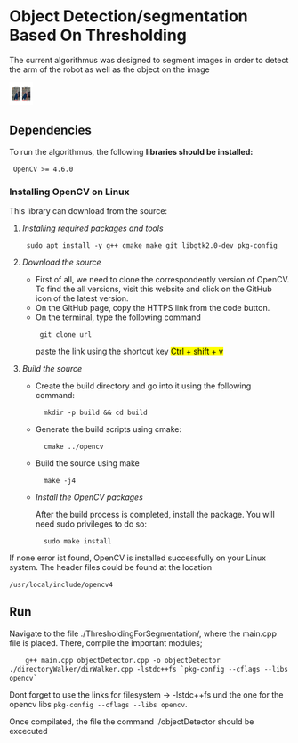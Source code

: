 # Object Detection/segmentation Based On Thresholding 

<p>The current algorithmus was designed to segment images in order to detect the arm of the robot as well as the object on the image</p>

<img src="./segmented_output/back_1.png" alt="image" style="width:42px;height:42px;" width="500" height="333">


## Dependencies

<p> To run the algorithmus, the following <strong>libraries should be installed:</strong></p>
        <pre class="notranslate"><code> OpenCV >= 4.6.0 </code></pre> 

###  Installing OpenCV on Linux

<html>
<body>

<p>This library can download from the source:</p> 

<ol>
    <li><i>Installing required packages and tools</i></li>
    <pre class="notranslate"><code> sudo apt install -y g++ cmake make git libgtk2.0-dev pkg-config  </code></pre> 
    <li><i>Download the source</i></li>
    <ul>
        <li> First of all, we need to clone the correspondently version of OpenCV. To find the all versions, visit this website and click on the GitHub icon of the latest version. </li>
        <li> On the GitHub page, copy the HTTPS link from the code button.</li>
        <li> On the terminal, type the following command </li>
                <pre class="notranslate"><code> git clone url </code></pre> 
            <p>paste the link using the shortcut key <mark> Ctrl + shift + v </mark></p>
    </ul>
    <li><i>Build the source</i></li>
    <ul>
        <li> Create the build directory and go into it using the following command: </li>
                    <pre class="notranslate"><code>  mkdir -p build && cd build </code></pre>
        <li> Generate the build scripts using cmake: </li>
            <pre class="notranslate"><code>  cmake ../opencv </code></pre>
        <li>  Build the source using make </li>
            <pre class="notranslate"><code>  make -j4 </code></pre>
    <li><i>Install the OpenCV packages </i></li>
        <p> After the build process is completed, install the package. You will need sudo privileges to do so:</p>
        <pre class="notranslate"><code>  sudo make install </code></pre>
            
</ol>
<p> If none error ist found, OpenCV is installed successfully on your Linux system. The header files could be found at the location </p>
        <pre class="notranslate"><code>/usr/local/include/opencv4</code></pre>

</body>
</html>

## Run 

Navigate to the file ./ThresholdingForSegmentation/, where the main.cpp file is placed. There, compile the important modules;

        g++ main.cpp objectDetector.cpp -o objectDetector ./directoryWalker/dirWalker.cpp -lstdc++fs `pkg-config --cflags --libs opencv`

Dont forget to use the links for filesystem -> -lstdc++fs und the one for the opencv libs `pkg-config --cflags --libs opencv`.

Once compilated, the file the command ./objectDetector should be excecuted 
    